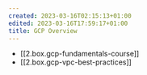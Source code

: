 ```yaml
---
created: 2023-03-16T02:15:13+01:00
edited: 2023-03-16T17:59:17+01:00
title: GCP Overview
---
```


- [[2.box.gcp-fundamentals-course]]
- [[2.box.gcp-vpc-best-practices]]
